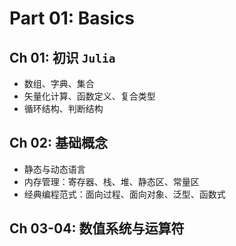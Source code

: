 # Part 01: Basics

## Ch 01: 初识 `Julia`

* 数组、字典、集合
* 矢量化计算、函数定义、复合类型
* 循环结构、判断结构

## Ch 02: 基础概念

* 静态与动态语言
* 内存管理：寄存器、栈、堆、静态区、常量区
* 经典编程范式：面向过程、面向对象、泛型、函数式

## Ch 03-04: 数值系统与运算符